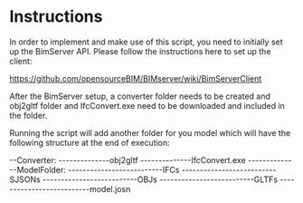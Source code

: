 # Instructions

In order to implement and make use of this script, you need to initially set up the BimServer API. Please follow the instructions here to set up the client:

https://github.com/opensourceBIM/BIMserver/wiki/BimServerClient

After the BimServer setup, a converter folder needs to be created and obj2gltf folder and IfcConvert.exe need to be downloaded and included in the folder.

Running the script will add another folder for you model which will have the following structure at the end of execution:

--Converter:
--------------obj2gltf
--------------IfcConvert.exe
--------------ModelFolder:
--------------------------IFCs
--------------------------SJSONs
--------------------------OBJs
--------------------------GLTFs
--------------------------model.josn

